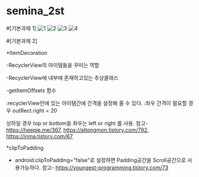 # semina_2st

#[기본과제 1]
![1](https://user-images.githubusercontent.com/60434971/81429393-b838ad00-9198-11ea-8a23-a1ab62da3ce2.jpg)
![2](https://user-images.githubusercontent.com/60434971/81429428-c686c900-9198-11ea-8fe6-2643bd90f677.jpg)
![3](https://user-images.githubusercontent.com/60434971/81429432-c8508c80-9198-11ea-99c1-64d741ed2c4e.jpg)
![4](https://user-images.githubusercontent.com/60434971/81429436-c981b980-9198-11ea-9f16-7c2f5e064f6f.jpg)

#[기본과제 2]

*ItemDecoration

-RecyclerView의 아이템들을 꾸미는 역할

-RecyclerView에 내부에 존재하고있는 추상클래스

-getItemOffsets 함수 

:recyclerView안에 있는 아이템간에 간격을 설정해 줄 수 있다.
:좌우 간격이 필요할 경우 outRect.right = 20

상하일 경우 top or bottom을 좌우는 left or right 를 사용.
참고-https://heepie.me/367, https://altongmon.tistory.com/792, https://inma.tistory.com/67

*clipToPadding
- android:clipToPadding="false"로 설정하면 Padding공간을 Scroll공간으로 사용가능하다.
참고- https://youngest-programming.tistory.com/73
